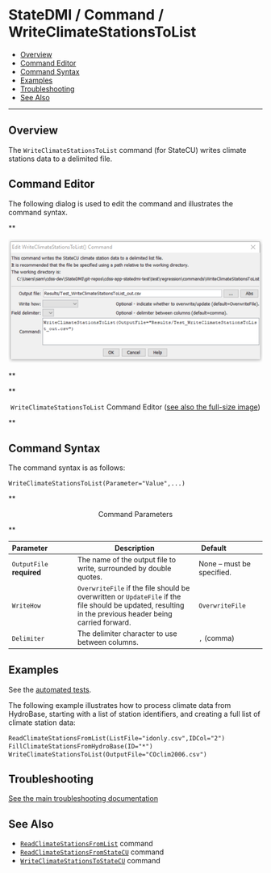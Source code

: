 # StateDMI / Command / WriteClimateStationsToList #

* [Overview](#overview)
* [Command Editor](#command-editor)
* [Command Syntax](#command-syntax)
* [Examples](#examples)
* [Troubleshooting](#troubleshooting)
* [See Also](#see-also)

-------------------------

## Overview ##

The `WriteClimateStationsToList` command (for StateCU)
writes climate stations data to a delimited file.

## Command Editor ##

The following dialog is used to edit the command and illustrates the command syntax.

**<p style="text-align: center;">
![WriteClimateStationsToList command editor](WriteClimateStationsToList.png)
</p>**

**<p style="text-align: center;">
`WriteClimateStationsToList` Command Editor (<a href="../WriteClimateStationsToList.png">see also the full-size image</a>)
</p>**

## Command Syntax ##

The command syntax is as follows:

```text
WriteClimateStationsToList(Parameter="Value",...)
```
**<p style="text-align: center;">
Command Parameters
</p>**

| **Parameter**&nbsp;&nbsp;&nbsp;&nbsp;&nbsp;&nbsp;&nbsp;&nbsp;&nbsp;&nbsp;&nbsp;&nbsp; | **Description** | **Default**&nbsp;&nbsp;&nbsp;&nbsp;&nbsp;&nbsp;&nbsp;&nbsp;&nbsp;&nbsp;&nbsp;&nbsp;&nbsp;&nbsp;&nbsp;&nbsp; |
| --------------|-----------------|----------------- |
| `OutputFile`<br>**required** | The name of the output file to write, surrounded by double quotes. | None – must be specified. |
| `WriteHow` | `OverwriteFile` if the file should be overwritten or `UpdateFile` if the file should be updated, resulting in the previous header being carried forward. | `OverwriteFile` |
| `Delimiter` | The delimiter character to use between columns. | `,` (comma) |

## Examples ##

See the [automated tests](https://github.com/OpenDSS/cdss-app-statedmi-test/tree/master/test/regression/commands/WriteClimateStationsToList).

The following example illustrates how to process climate data from HydroBase, starting with a list of station identifiers, and creating a full list of climate station data:

```
ReadClimateStationsFromList(ListFile="idonly.csv",IDCol="2")
FillClimateStationsFromHydroBase(ID="*")
WriteClimateStationsToList(OutputFile="COclim2006.csv")
```

## Troubleshooting ##

[See the main troubleshooting documentation](../../troubleshooting/troubleshooting.md)

## See Also ##

* [`ReadClimateStationsFromList`](../ReadClimateStationsFromList/ReadClimateStationsFromList.md) command
* [`ReadClimateStationsFromStateCU`](../ReadClimateStationsFromStateCU/ReadClimateStationsFromStateCU.md) command
* [`WriteClimateStationsToStateCU`](../WriteClimateStationsToStateCU/WriteClimateStationsToStateCU.md) command
